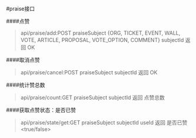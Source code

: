 #praise接口

####点赞
>api/praise/add:POST
>praiseSubject  {ORG, TICKET, EVENT, WALL, VOTE, ARTICLE, PROPOSAL, VOTE_OPTION, COMMENT}
>subjectId
>返回 OK

####取消点赞
>api/praise/cancel:POST
>praiseSubject
>subjectId
>返回 OK

####统计赞总数
>api/praise/count:GET
>praiseSubject
>subjectId
>返回 点赞总数

####获取点赞状态：是否已赞
>api/praise/state/get:GET
>praiseSubject
>subjectId
>useId
返回  是否已赞<true/false>





